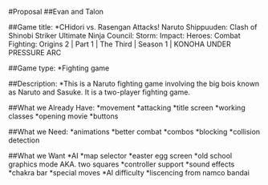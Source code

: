 #Proposal
##Evan and Talon

##Game title: 
*CHidori vs. Rasengan Attacks! Naruto Shippuuden: Clash of Shinobi Striker Ultimate Ninja Council: Storm: Impact: Heroes: Combat Fighting: Origins 2 | Part 1 | The Third | Season 1 | KONOHA UNDER PRESSURE ARC

##Game type: 
*Fighting game

##Description:
*This is a Naruto fighting game involving the big bois known as Naruto and Sasuke. It is a two-player fighting game.

##What we Already Have:
*movement
*attacking
*title screen
*working classes
*opening movie
*buttons

##What we Need:
*animations
*better combat
*combos
*blocking
*collision detection

##What we Want
*AI
*map selector
*easter egg screen
*old school graphics mode AKA. two squares
*controller support
*sound effects
*chakra bar
*special moves
*AI difficulty
*liscencing from namco bandai
